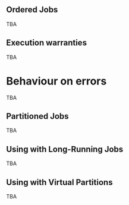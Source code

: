 ## Ordered Jobs

TBA

## Execution warranties

TBA

# Behaviour on errors

TBA

## Partitioned Jobs

TBA

## Using with Long-Running Jobs

TBA

## Using with Virtual Partitions

TBA
